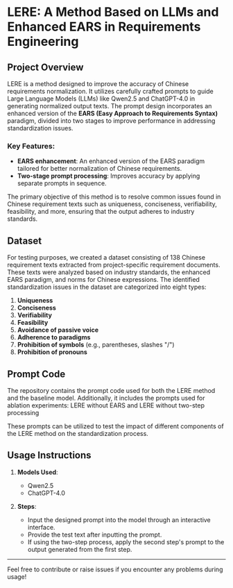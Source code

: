 # LERE: A Method Based on LLMs and Enhanced EARS in Requirements Engineering

## Project Overview
LERE is a method designed to improve the accuracy of Chinese requirements normalization. It utilizes carefully crafted prompts to guide Large Language Models (LLMs) like Qwen2.5 and ChatGPT-4.0 in generating normalized output texts. The prompt design incorporates an enhanced version of the **EARS (Easy Approach to Requirements Syntax)** paradigm, divided into two stages to improve performance in addressing standardization issues.

### Key Features:
- **EARS enhancement**: An enhanced version of the EARS paradigm tailored for better normalization of Chinese requirements.
- **Two-stage prompt processing**: Improves accuracy by applying separate prompts in sequence.

The primary objective of this method is to resolve common issues found in Chinese requirement texts such as uniqueness, conciseness, verifiability, feasibility, and more, ensuring that the output adheres to industry standards.

## Dataset
For testing purposes, we created a dataset consisting of 138 Chinese requirement texts extracted from project-specific requirement documents. These texts were analyzed based on industry standards, the enhanced EARS paradigm, and norms for Chinese expressions. The identified standardization issues in the dataset are categorized into eight types:

1. **Uniqueness**
2. **Conciseness**
3. **Verifiability**
4. **Feasibility**
5. **Avoidance of passive voice**
6. **Adherence to paradigms**
7. **Prohibition of symbols** (e.g., parentheses, slashes "/")
8. **Prohibition of pronouns**

## Prompt Code
The repository contains the prompt code used for both the LERE method and the baseline model. Additionally, it includes the prompts used for ablation experiments: LERE without EARS  and LERE without two-step processing

These prompts can be utilized to test the impact of different components of the LERE method on the standardization process.

## Usage Instructions
1. **Models Used**: 
   - Qwen2.5
   - ChatGPT-4.0
   
2. **Steps**:
   - Input the designed prompt into the model through an interactive interface.
   - Provide the test text after inputting the prompt.
   - If using the two-step process, apply the second step's prompt to the output generated from the first step.



---

Feel free to contribute or raise issues if you encounter any problems during usage!
